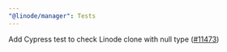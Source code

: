 ```yaml
---
"@linode/manager": Tests
---
```


Add Cypress test to check Linode clone with null type ([#11473](https://github.com/linode/manager/pull/11473))
